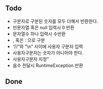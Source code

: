 ## Todo
- 구분자로 구분된 숫자를 모두 더해서 반환한다.
- 빈문자열 혹은 null 입력시 0 반환
- 문자열수 하나 입력시 수반환
- , 혹은 : 으로 구분
- “//”와 “\n” 사이에 사용자 구분자 입력
- 사용자구분자는 숫자가 아니어야 한다.
- 사용자구분자 지정"
- 음수 전달시 RuntimeException 반환



## Done
